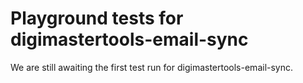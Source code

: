 # Playground tests for digimastertools-email-sync
We are still awaiting the first test run for digimastertools-email-sync.
